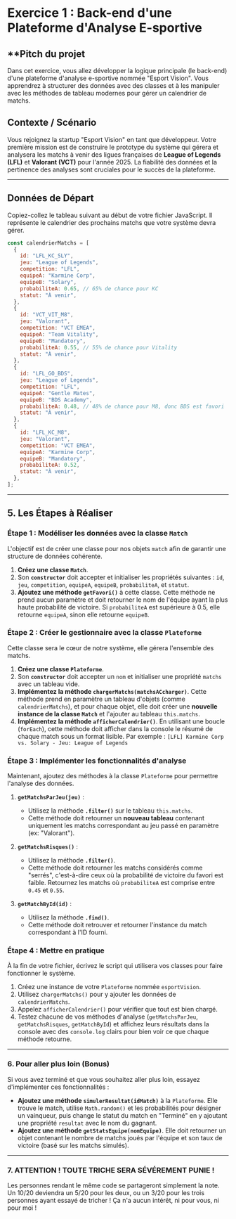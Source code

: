 # **Exercice 1 : Back-end d'une Plateforme d'Analyse E-sportive**

## \*\*Pitch du projet

Dans cet exercice, vous allez développer la logique
principale (le back-end) d'une plateforme d'analyse
e-sportive nommée "Esport Vision". Vous apprendrez à
structurer des données avec des classes et à les manipuler
avec les méthodes de tableau modernes pour gérer un
calendrier de matchs.

## **Contexte / Scénario**

Vous rejoignez la startup "Esport Vision" en tant que
développeur. Votre première mission est de construire le
prototype du système qui gérera et analysera les matchs à
venir des ligues françaises de **League of Legends (LFL)**
et **Valorant (VCT)** pour l'année 2025. La fiabilité des
données et la pertinence des analyses sont cruciales pour le
succès de la plateforme.

---

## **Données de Départ**

Copiez-collez le tableau suivant au début de votre fichier JavaScript. Il représente le calendrier des prochains matchs que votre système devra gérer.

<!-- vous pouvez modifier comme bon vous semble les données, ce ne sont que des données par défaut, des données de bases. -->

```javascript
const calendrierMatchs = [
  {
    id: "LFL_KC_SLY",
    jeu: "League of Legends",
    competition: "LFL",
    equipeA: "Karmine Corp",
    equipeB: "Solary",
    probabiliteA: 0.65, // 65% de chance pour KC
    statut: "À venir",
  },
  {
    id: "VCT_VIT_M8",
    jeu: "Valorant",
    competition: "VCT EMEA",
    equipeA: "Team Vitality",
    equipeB: "Mandatory",
    probabiliteA: 0.55, // 55% de chance pour Vitality
    statut: "À venir",
  },
  {
    id: "LFL_GO_BDS",
    jeu: "League of Legends",
    competition: "LFL",
    equipeA: "Gentle Mates",
    equipeB: "BDS Academy",
    probabiliteA: 0.48, // 48% de chance pour M8, donc BDS est favori
    statut: "À venir",
  },
  {
    id: "LFL_KC_M8",
    jeu: "Valorant",
    competition: "VCT EMEA",
    equipeA: "Karmine Corp",
    equipeB: "Mandatory",
    probabiliteA: 0.52,
    statut: "À venir",
  },
];
```

---

## **5. Les Étapes à Réaliser**

### **Étape 1 : Modéliser les données avec la classe `Match`**

L'objectif est de créer une classe pour nos objets `match` afin de garantir une structure de données cohérente.

1. **Créez une classe `Match`**.
2. Son **`constructor`** doit accepter et initialiser les propriétés suivantes : `id`, `jeu`, `competition`, `equipeA`, `equipeB`, `probabiliteA`, et `statut`.
3. **Ajoutez une méthode `getFavori()`** à cette classe. Cette méthode ne prend aucun paramètre et doit retourner le nom de l'équipe ayant la plus haute probabilité de victoire. Si `probabiliteA` est supérieure à 0.5, elle retourne `equipeA`, sinon elle retourne `equipeB`.

### **Étape 2 : Créer le gestionnaire avec la classe `Plateforme`**

Cette classe sera le cœur de notre système, elle gérera l'ensemble des matchs.

1. **Créez une classe `Plateforme`**.
2. Son **`constructor`** doit accepter un `nom` et initialiser une propriété `matchs` avec un tableau vide.
3. **Implémentez la méthode `chargerMatchs(matchsACcharger)`**. Cette méthode prend en paramètre un tableau d'objets (comme `calendrierMatchs`), et pour chaque objet, elle doit créer une **nouvelle instance de la classe `Match`** et l'ajouter au tableau `this.matchs`.
4. **Implémentez la méthode `afficherCalendrier()`**. En utilisant une boucle (`forEach`), cette méthode doit afficher dans la console le résumé de chaque match sous un format lisible. Par exemple :
   `[LFL] Karmine Corp vs. Solary - Jeu: League of Legends`

### **Étape 3 : Implémenter les fonctionnalités d'analyse**

Maintenant, ajoutez des méthodes à la classe `Plateforme` pour permettre l'analyse des données.

1. **`getMatchsParJeu(jeu)`** :

   - Utilisez la méthode **`.filter()`** sur le tableau `this.matchs`.
   - Cette méthode doit retourner un **nouveau tableau** contenant uniquement les matchs correspondant au jeu passé en paramètre (ex: "Valorant").

2. **`getMatchsRisques()`** :

   - Utilisez la méthode **`.filter()`**.
   - Cette méthode doit retourner les matchs considérés comme "serrés", c'est-à-dire ceux où la probabilité de victoire du favori est faible. Retournez les matchs où `probabiliteA` est comprise entre `0.45` et `0.55`.

3. **`getMatchById(id)`** :

   - Utilisez la méthode **`.find()`**.
   - Cette méthode doit retrouver et retourner l'instance du match correspondant à l'ID fourni.

### **Étape 4 : Mettre en pratique**

À la fin de votre fichier, écrivez le script qui utilisera vos classes pour faire fonctionner le système.

1. Créez une instance de votre `Plateforme` nommée `esportVision`.
2. Utilisez `chargerMatchs()` pour y ajouter les données de `calendrierMatchs`.
3. Appelez `afficherCalendrier()` pour vérifier que tout est bien chargé.
4. Testez chacune de vos méthodes d'analyse (`getMatchsParJeu`, `getMatchsRisques`, `getMatchById`) et affichez leurs résultats dans la console avec des `console.log` clairs pour bien voir ce que chaque méthode retourne.
<!-- je me fiche de la façon de faire globale, l'idée, est que vous me prouviez que vous avez bien compris tout ça ! -->

---

### **6. Pour aller plus loin (Bonus)**

Si vous avez terminé et que vous souhaitez aller plus loin, essayez d'implémenter ces fonctionnalités :

<!-- cette partie constituera un bonus et vous offrira des points bonus ;) -->

- **Ajoutez une méthode `simulerResultat(idMatch)`** à la `Plateforme`. Elle trouve le match, utilise `Math.random()` et les probabilités pour désigner un vainqueur, puis change le statut du match en "Terminé" en y ajoutant une propriété `resultat` avec le nom du gagnant.
- **Ajoutez une méthode `getStatsEquipe(nomEquipe)`**. Elle doit retourner un objet contenant le nombre de matchs joués par l'équipe et son taux de victoire (basé sur les matchs simulés).

---

### **7. ATTENTION ! TOUTE TRICHE SERA SÉVÉREMENT PUNIE !**

Les personnes rendant le même code se partageront simplement la note. Un 10/20 deviendra un 5/20 pour les deux, ou un 3/20 pour les trois personnes ayant essayé de tricher !
Ça n'a aucun intérêt, ni pour vous, ni pour moi !
